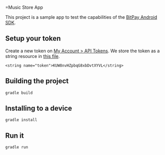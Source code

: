 =Music Store App

This project is a sample app to test the capabilities of the [BitPay Android SDK](https://github.com/bitpay/android-sdk).

## Setup your token
Create a new token on [My Account > API Tokens](https://test.bitpay.com/api-tokens). We store the token as a string resource in [this file](https://github.com/bitpay/android-sdk-sample/blob/master/app/src/main/res/values/strings.xml).

    <string name="token">KUW8nvHZpbqG8xbDvtXYVL</string>

## Building the project

    gradle build

## Installing to a device

    gradle install

## Run it

    gradle run
